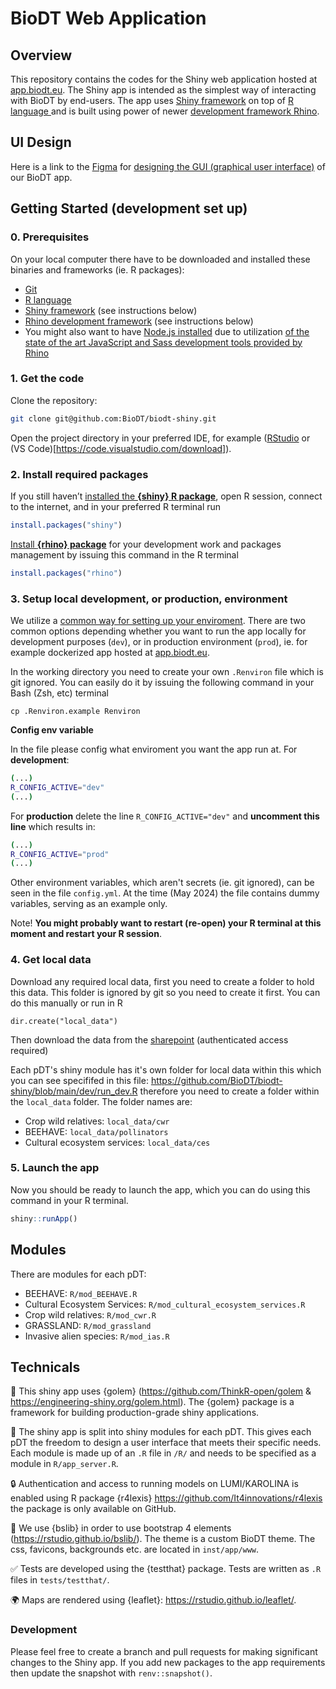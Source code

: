 # BioDT Web Application

## Overview

This repository contains the codes for the Shiny web application hosted at [app.biodt.eu](https://app.biodt.eu). The Shiny app is intended as the simplest way of interacting with BioDT by end-users. The app uses [Shiny framework](https://shiny.posit.co/) on top of [R language ](https://www.r-project.org/) and is built using power of newer [development framework Rhino](https://appsilon.github.io/rhino/).

## UI Design

Here is a link to the [Figma](https://www.figma.com/) for [designing the GUI (graphical user interface)](https://www.figma.com/file/92WkNhlVG1nWI2bxBgoXzE/GUI?type=design&mode=design) of our BioDT app.

## Getting Started (development set up)

### 0. Prerequisites

On your local computer there have to be downloaded and installed these binaries and frameworks (ie. R packages):

* [Git](https://git-scm.com/downloads)
* [R language](https://cran.r-project.org/)
* [Shiny framework](https://shiny.posit.co/r/getstarted/shiny-basics/lesson1/index.html) (see instructions below)
* [Rhino development framework](https://appsilon.github.io/rhino/#installation) (see instructions below)
* You might also want to have [Node.js installed](https://nodejs.org/en/download/package-manager) due to utilization [of the state of the art JavaScript and Sass development tools provided by Rhino](https://appsilon.github.io/rhino/articles/tutorial/create-your-first-rhino-app.html#dependencies)


### 1. Get the code

Clone the repository:

```bash
git clone git@github.com:BioDT/biodt-shiny.git
```

Open the project directory in your preferred IDE, for example ([RStudio](https://posit.co/download/rstudio-desktop/) or (VS Code)[https://code.visualstudio.com/download]).

### 2. Install required packages

If you still haven’t [installed the **{shiny} R package**](https://shiny.posit.co/r/getstarted/shiny-basics/lesson1/), open R session, connect to the internet, and in your preferred R terminal run

```R
install.packages("shiny")
```

[Install **{rhino} package**](https://appsilon.github.io/rhino/#installation) for your development work and packages management by issuing this command in the R terminal

```R
install.packages("rhino")
```

### 3. Setup local development, or production, environment

We utilize a [common way for setting up your enviroment](https://appsilon.github.io/rhino/articles/how-to/manage-secrets-and-environments.html). There are two common options depending whether you want to run the app locally for development purposes (`dev`), or in production environment (`prod`), ie. for example dockerized app hosted at [app.biodt.eu](https://app.biodt.eu).

In the working directory you need to create your own `.Renviron` file which is git ignored. You can easily do it by issuing the following command in your Bash (Zsh, etc) terminal

```
cp .Renviron.example Renviron
```

**Config env variable**

In the file please config what enviroment you want the app run at. For **development**:

```bash
(...)
R_CONFIG_ACTIVE="dev"
(...)
```

For **production** delete the line `R_CONFIG_ACTIVE="dev"` and **uncomment this line** which results in:

```bash
(...)
R_CONFIG_ACTIVE="prod"
(...)
```

Other environment variables, which aren't secrets (ie. git ignored), can be seen in the file `config.yml`. At the time (May 2024) the file contains dummy variables, serving as an example only.

Note! **You might probably want to restart (re-open) your R terminal at this moment and restart your R session**.

### 4. Get local data

Download any required local data, first you need to create a folder to hold this data. This folder is ignored by git so you need to create it first. You can do this manually or run in R

```
dir.create("local_data")
```

Then download the data from the
[sharepoint](https://tt.eduuni.fi/sites/csc-rdi-fileshare/BioDT/Forms/AllItems.aspx?RootFolder=%2Fsites%2Fcsc%2Drdi%2Dfileshare%2FBioDT%2FWP7%20%2D%20Integration%20%26%20Service%20Uptake%20with%20Research%20Infrastructure%20Environments%2FShinyAppData) (authenticated access required)

Each pDT's shiny module has it's own folder for local data within this which you can see specififed in this file: https://github.com/BioDT/biodt-shiny/blob/main/dev/run_dev.R therefore you need to create a folder within the `local_data` folder. The folder names are:

 - Crop wild relatives: `local_data/cwr`
 - BEEHAVE: `local_data/pollinators`
 - Cultural ecosystem services: `local_data/ces` 

### 5. Launch the app

Now you should be ready to launch the app, which you can do using this command in your R terminal.

```R
shiny::runApp()
```

## Modules

There are modules for each pDT:

 * BEEHAVE: `R/mod_BEEHAVE.R`
 * Cultural Ecosystem Services: `R/mod_cultural_ecosystem_services.R`
 * Crop wild relatives: `R/mod_cwr.R`
 * GRASSLAND: `R/mod_grassland`
 * Invasive alien species: `R/mod_ias.R`

## Technicals

🤖 This shiny app uses {golem} (https://github.com/ThinkR-open/golem & https://engineering-shiny.org/golem.html). The {golem} package is a framework for building production-grade shiny applications.

🚀 The shiny app is split into shiny modules for each pDT. This gives each pDT the freedom to design a user interface that meets their specific needs. Each module is made up of an `.R` file in `/R/` and needs to be specified as a module in `R/app_server.R`.

🔒 Authentication and access to running models on LUMI/KAROLINA is enabled using R package {r4lexis} https://github.com/It4innovations/r4lexis the package is only available on GitHub.

🎨 We use {bslib} in order to use bootstrap 4 elements (https://rstudio.github.io/bslib/). The theme is a custom BioDT theme. The css, favicons, backgrounds etc. are located in `inst/app/www`.

✅ Tests are developed using the {testthat} package. Tests are written as `.R` files in `tests/testthat/`.

🌍 Maps are rendered using {leaflet}: https://rstudio.github.io/leaflet/.

### Development

Please feel free to create a branch and pull requests for making significant changes to the Shiny app. If you add new packages to the app requirements then update the snapshot with `renv::snapshot()`.